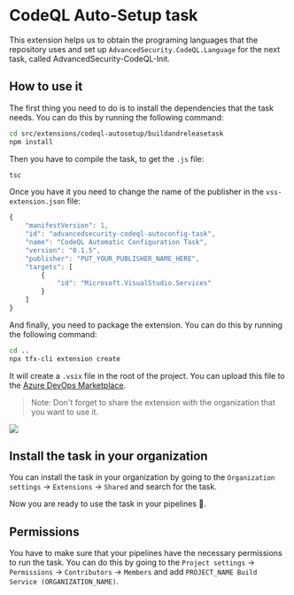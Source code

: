 # CodeQL Auto-Setup task

This extension helps us to obtain the programing languages that the repository uses and set up `AdvancedSecurity.CodeQL.Language` for the next task, called AdvancedSecurity-CodeQL-Init.

## How to use it

The first thing you need to do is to install the dependencies that the task needs. You can do this by running the following command:

```bash
cd src/extensions/codeql-autosetup/buildandreleasetask
npm install
```

Then you have to compile the task, to get the `.js` file:

```bash
tsc
```

Once you have it you need to change the name of the publisher in the `vss-extension.json` file:

```javascript
{
    "manifestVersion": 1,
    "id": "advancedsecurity-codeql-autoconfig-task",
    "name": "CodeQL Automatic Configuration Task",
    "version": "0.1.5",
    "publisher": "PUT_YOUR_PUBLISHER_NAME_HERE",
    "targets": [
        {
            "id": "Microsoft.VisualStudio.Services"
        }
    ]   
}
```

And finally, you need to package the extension. You can do this by running the following command:

```bash
cd ..
npx tfx-cli extension create
```

It will create a `.vsix` file in the root of the project. You can upload this file to the [Azure DevOps Marketplace](https://marketplace.visualstudio.com/manage).

> Note: Don't forget to share the extension with the organization that you want to use it.

<img src="docs/images/share-the-task-with-your-ado-orgs.png" />

## Install the task in your organization

You can install the task in your organization by going to the `Organization settings` -> `Extensions` -> `Shared` and search for the task.

Now you are ready to use the task in your pipelines 🎉.

## Permissions

You have to make sure that your pipelines have the necessary permissions to run the task. You can do this by going to the `Project settings` -> `Permissions` -> `Contributors` -> `Members` and add `PROJECT_NAME Build Service (ORGANIZATION_NAME)`.